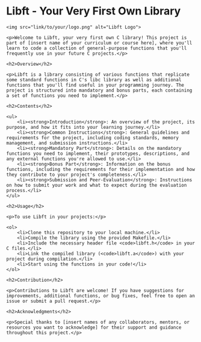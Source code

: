 <!DOCTYPE html>
<html lang="en">
<head>
    <meta charset="UTF-8">
    <meta name="viewport" content="width=device-width, initial-scale=1.0">
    <title>Libft - Your Very First Own Library</title>
</head>
<body>
    <h1>Libft - Your Very First Own Library</h1>

    <img src="link/to/your/logo.png" alt="Libft Logo">

    <p>Welcome to Libft, your very first own C library! This project is part of [insert name of your curriculum or course here], where you'll learn to code a collection of general-purpose functions that you'll frequently use in your future C projects.</p>

    <h2>Overview</h2>

    <p>Libft is a library consisting of various functions that replicate some standard functions in C's libc library as well as additional functions that you'll find useful in your programming journey. The project is structured into mandatory and bonus parts, each containing a set of functions you need to implement.</p>

    <h2>Contents</h2>

    <ul>
        <li><strong>Introduction</strong>: An overview of the project, its purpose, and how it fits into your learning journey.</li>
        <li><strong>Common Instructions</strong>: General guidelines and requirements for the project, including coding standards, memory management, and submission instructions.</li>
        <li><strong>Mandatory Part</strong>: Details on the mandatory functions you need to implement, their prototypes, descriptions, and any external functions you're allowed to use.</li>
        <li><strong>Bonus Part</strong>: Information on the bonus functions, including the requirements for their implementation and how they contribute to your project's completeness.</li>
        <li><strong>Submission and Peer-Evaluation</strong>: Instructions on how to submit your work and what to expect during the evaluation process.</li>
    </ul>

    <h2>Usage</h2>

    <p>To use Libft in your projects:</p>

    <ol>
        <li>Clone this repository to your local machine.</li>
        <li>Compile the library using the provided Makefile.</li>
        <li>Include the necessary header file <code>libft.h</code> in your C files.</li>
        <li>Link the compiled library (<code>libft.a</code>) with your project during compilation.</li>
        <li>Start using the functions in your code!</li>
    </ol>

    <h2>Contribution</h2>

    <p>Contributions to Libft are welcome! If you have suggestions for improvements, additional functions, or bug fixes, feel free to open an issue or submit a pull request.</p>

    <h2>Acknowledgments</h2>

    <p>Special thanks to [insert names of any collaborators, mentors, or resources you want to acknowledge] for their support and guidance throughout this project.</p>
</body>
</html>

